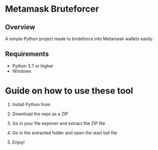 # Metamask Bruteforcer

## Overview

A simple Python project made to bruteforce into Metamask wallets easily. 

## Requirements

- Python 3.7 or higher 
- Windows

# Guide on how to use these tool

1. Install Python from

2. Download the repo as a ZIP 

3. Go in your file explorer and extract the ZIP file
 
4. Go in the extracted folder and open the start.bat file

5. Enjoy!